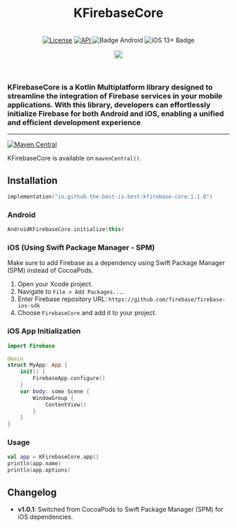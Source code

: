<h1 align="center">KFirebaseCore</h1><br>
<div align="center">
<a href="https://opensource.org/licenses/Apache-2.0"><img alt="License" src="https://img.shields.io/badge/License-Apache%202.0-blue.svg"/></a>
<a href="https://android-arsenal.com/api?level=21" rel="nofollow">
    <img alt="API" src="https://img.shields.io/badge/API-21%2B-brightgreen.svg?style=flat" style="max-width: 100%;">
</a>
  <img src="https://img.shields.io/badge/Platform-Android-brightgreen.svg?logo=android" alt="Badge Android" />
  <img src="https://img.shields.io/badge/iOS-13%2B-blue.svg?logo=apple" alt="iOS 13+ Badge" />

<a href="https://github.com/the-best-is-best/"><img alt="Profile" src="https://img.shields.io/badge/github-%23181717.svg?&style=for-the-badge&logo=github&logoColor=white" height="20"/></a>
</div>

<br>

### KFirebaseCore is a Kotlin Multiplatform library designed to streamline the integration of Firebase services in your mobile applications. With this library, developers can effortlessly initialize Firebase for both Android and iOS, enabling a unified and efficient development experience

<hr>

[![Maven Central](https://img.shields.io/maven-central/v/io.github.the-best-is-best/kfirebase-core)](https://central.sonatype.com/artifact/io.github.the-best-is-best/kfirebase-core)

KFirebaseCore is available on `mavenCentral()`.

## Installation

```kotlin
implementation("io.github.the-best-is-best:kfirebase-core:1.1.0")
```

### Android

```kotlin
AndroidKFirebaseCore.initialize(this)
```

### iOS (Using Swift Package Manager - SPM)

Make sure to add Firebase as a dependency using Swift Package Manager (SPM) instead of CocoaPods.

1. Open your Xcode project.
2. Navigate to `File > Add Packages...`.
3. Enter Firebase repository URL: `https://github.com/firebase/firebase-ios-sdk`
4. Choose `FirebaseCore` and add it to your project.

### iOS App Initialization

```swift
import Firebase

@main
struct MyApp: App {
    init() {
        FirebaseApp.configure()
    }
    var body: some Scene {
        WindowGroup {
            ContentView()
        }
    }
}
```

### Usage

```kotlin
val app = KFirebaseCore.app()
println(app.name)
println(app.options)
```

## Changelog

- **v1.0.1**: Switched from CocoaPods to Swift Package Manager (SPM) for iOS dependencies.

